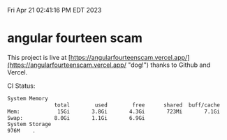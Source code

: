 Fri Apr 21 02:41:16 PM EDT 2023

# angular fourteen scam


This project is live at [https://angularfourteenscam.vercel.app/](https://angularfourteenscam.vercel.app/ "dog!") thanks to Github and Vercel.

CI Status: 

```bash
System Memory
               total        used        free      shared  buff/cache   available
Mem:            15Gi       3.8Gi       4.3Gi       723Mi       7.1Gi        10Gi
Swap:          8.0Gi       1.1Gi       6.9Gi
System Storage
976M	.
